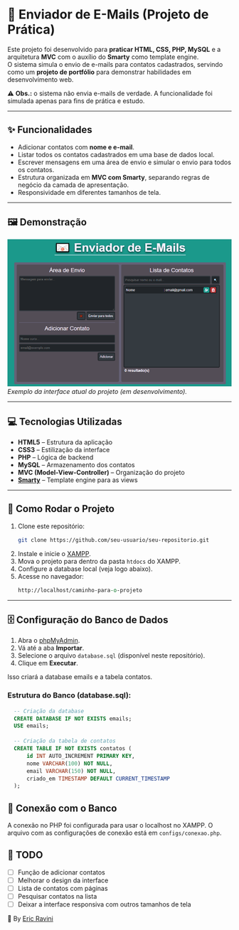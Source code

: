 # 📧 Enviador de E-Mails (Projeto de Prática)

Este projeto foi desenvolvido para **praticar HTML, CSS, PHP, MySQL** e a arquitetura **MVC** com o auxílio do **Smarty** como template engine.  
O sistema simula o envio de e-mails para contatos cadastrados, servindo como um **projeto de portfólio** para demonstrar habilidades em desenvolvimento web.

⚠️ **Obs.:** o sistema não envia e-mails de verdade. A funcionalidade foi simulada apenas para fins de prática e estudo.

---

## ✨ Funcionalidades

- Adicionar contatos com **nome e e-mail**.  
- Listar todos os contatos cadastrados em uma base de dados local.  
- Escrever mensagens em uma área de envio e simular o envio para todos os contatos.  
- Estrutura organizada em **MVC com Smarty**, separando regras de negócio da camada de apresentação.  
- Responsividade em diferentes tamanhos de tela.

---

## 🖼️ Demonstração

![Tela do projeto](./imagens/screenshot.png)  
*Exemplo da interface atual do projeto (em desenvolvimento).*

---

## 💻 Tecnologias Utilizadas

- **HTML5** – Estrutura da aplicação  
- **CSS3** – Estilização da interface  
- **PHP** – Lógica de backend  
- **MySQL** – Armazenamento dos contatos 
- **MVC (Model-View-Controller)** – Organização do projeto  
- **[Smarty](https://www.smarty.net/)** – Template engine para as views  

---

## 📂 Como Rodar o Projeto

1. Clone este repositório:
   ```bash
   git clone https://github.com/seu-usuario/seu-repositorio.git
   ```
2. Instale e inicie o [XAMPP](https://www.apachefriends.org/pt_br/index.html).
3. Mova o projeto para dentro da pasta `htdocs` do XAMPP.
4. Configure a database local (veja logo abaixo).
5. Acesse no navegador:
    ```perl
    http://localhost/caminho-para-o-projeto
    ```

---

## 🗄️ Configuração do Banco de Dados
1. Abra o [phpMyAdmin](http://localhost/phpmyadmin).
2. Vá até a aba **Importar**.
3. Selecione o arquivo `database.sql` (disponível neste repositório).
4. Clique em **Executar**.

Isso criará a database emails e a tabela contatos.

### Estrutura do Banco (database.sql):
```sql
  -- Criação da database
  CREATE DATABASE IF NOT EXISTS emails;
  USE emails;

  -- Criação da tabela de contatos
  CREATE TABLE IF NOT EXISTS contatos (
      id INT AUTO_INCREMENT PRIMARY KEY,
      nome VARCHAR(100) NOT NULL,
      email VARCHAR(150) NOT NULL,
      criado_em TIMESTAMP DEFAULT CURRENT_TIMESTAMP
  );
```

## 🔗 Conexão com o Banco
A conexão no PHP foi configurada para usar o localhost no XAMPP. 
O arquivo com as configurações de conexão está em `configs/conexao.php`.

## 📌 TODO
- [ ] Função de adicionar contatos
- [ ] Melhorar o design da interface
- [ ] Lista de contatos com páginas
- [ ] Pesquisar contatos na lista
- [ ] Deixar a interface responsiva com outros tamanhos de tela

👤 By [Eric Ravini](github.com/ericravini)
